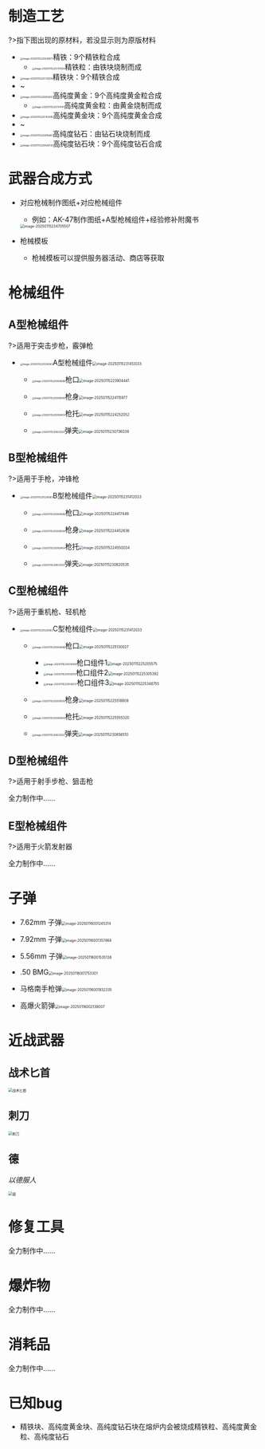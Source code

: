 # 制造工艺

?>指下图出现的原材料，若没显示则为原版材料

- <img src="https://img-cdn.yvmou.cn/pigo/202501152256019.png" alt="image-20250115225638977" style="zoom: 33%;" />精铁：9个精铁粒合成
  - <img src="https://img-cdn.yvmou.cn/pigo/202501152257538.png" alt="image-20250115225707834" style="zoom:33%;" />精铁粒：由铁块烧制而成
- <img src="https://img-cdn.yvmou.cn/pigo/202501152257399.png" alt="image-20250115225728318" style="zoom:33%;" />精铁块：9个精铁合成
- ~
- <img src="https://img-cdn.yvmou.cn/pigo/202501152258656.png" alt="image-20250115225803613" style="zoom:33%;" />高纯度黄金：9个高纯度黄金粒合成
  - <img src="https://img-cdn.yvmou.cn/pigo/202501152257201.png" alt="image-20250115225754141" style="zoom:33%;" />高纯度黄金粒：由黄金烧制而成
- <img src="https://img-cdn.yvmou.cn/pigo/202501152257573.png" alt="image-20250115225743495" style="zoom:33%;" />高纯度黄金块：9个高纯度黄金合成
- ~
- <img src="https://img-cdn.yvmou.cn/pigo/202501152258709.png" alt="image-20250115225815665" style="zoom:33%;" />高纯度钻石：由钻石块烧制而成
- <img src="https://img-cdn.yvmou.cn/pigo/202501152258844.png" alt="image-20250115225828726" style="zoom:33%;" />高纯度钻石块：9个高纯度钻石合成

# 武器合成方式

- 对应枪械制作图纸+对应枪械组件

  - 例如：AK-47制作图纸+A型枪械组件+经验修补附魔书
  
  <img src="https://img-cdn.yvmou.cn/pigo/202501152347618.png" alt="image-20250115234705507" style="zoom:50%;" /> 

- 枪械模板

  - 枪械模板可以提供服务器活动、商店等获取

# 枪械组件

## A型枪械组件

?>适用于突击步枪，霰弹枪

- <img src="https://img-cdn.yvmou.cn/pigo/202501152312418.png" alt="image-20250115231238363" style="zoom: 33%;" />A型枪械组件<img src="https://img-cdn.yvmou.cn/pigo/202501152316451.png" alt="image-20250115231412033" style="zoom:50%;" />

  - <img src="https://img-cdn.yvmou.cn/pigo/202501152259763.png" alt="image-20250115225904686" style="zoom:33%;" />枪口<img src="https://img-cdn.yvmou.cn/pigo/202501152239612.png" alt="image-20250115223904441" style="zoom:50%;" />

  - <img src="https://img-cdn.yvmou.cn/pigo/202501152259786.png" alt="image-20250115225939556" style="zoom:33%;" />枪身<img src="https://img-cdn.yvmou.cn/pigo/202501152241049.png" alt="image-20250115224115977" style="zoom:50%;" />


  - <img src="https://img-cdn.yvmou.cn/pigo/202501152259519.png" alt="image-20250115225958454" style="zoom:33%;" />枪托<img src="https://img-cdn.yvmou.cn/pigo/202501152242162.png" alt="image-20250115224252052" style="zoom:50%;" />


  - <img src="https://img-cdn.yvmou.cn/pigo/202501152306379.png" alt="image-20250115230621250" style="zoom:33%;" />弹夹<img src="https://img-cdn.yvmou.cn/pigo/202501152307157.png" alt="image-20250115230736039" style="zoom:50%;" />


## B型枪械组件

?>适用于手枪，冲锋枪

- <img src="https://img-cdn.yvmou.cn/pigo/202501152312418.png" alt="image-20250115231238363" style="zoom: 33%;" />B型枪械组件<img src="https://img-cdn.yvmou.cn/pigo/202501152317666.png" alt="image-20250115231412033" style="zoom:50%;" />

  - <img src="https://img-cdn.yvmou.cn/pigo/202501152259763.png" alt="image-20250115225904686" style="zoom:33%;" />枪口<img src="https://img-cdn.yvmou.cn/pigo/202501152244500.png" alt="image-20250115224417449" style="zoom:50%;" />


  - <img src="https://img-cdn.yvmou.cn/pigo/202501152259786.png" alt="image-20250115225939556" style="zoom:33%;" />枪身<img src="https://img-cdn.yvmou.cn/pigo/202501152244691.png" alt="image-20250115224452636" style="zoom:50%;" />


  - <img src="https://img-cdn.yvmou.cn/pigo/202501152259519.png" alt="image-20250115225958454" style="zoom:33%;" />枪托<img src="https://img-cdn.yvmou.cn/pigo/202501152245097.png" alt="image-20250115224550034" style="zoom:50%;" />


  - <img src="https://img-cdn.yvmou.cn/pigo/202501152306379.png" alt="image-20250115230621250" style="zoom:33%;" />弹夹<img src="https://img-cdn.yvmou.cn/pigo/202501152308580.png" alt="image-20250115230820535" style="zoom:50%;" />


## C型枪械组件

?>适用于重机枪、轻机枪

- <img src="https://img-cdn.yvmou.cn/pigo/202501152312418.png" alt="image-20250115231238363" style="zoom: 33%;" />C型枪械组件<img src="https://img-cdn.yvmou.cn/pigo/202501152317666.png" alt="image-20250115231412033" style="zoom:50%;" />

  - <img src="https://img-cdn.yvmou.cn/pigo/202501152259763.png" alt="image-20250115225904686" style="zoom:33%;" />枪口<img src="https://img-cdn.yvmou.cn/pigo/202501152251081.png" alt="image-20250115225130027" style="zoom:50%;" />
    - <img src="https://img-cdn.yvmou.cn/pigo/202501152300405.png" alt="image-20250115230018306" style="zoom:33%;" />枪口组件1<img src="https://img-cdn.yvmou.cn/pigo/202501152252616.png" alt="image-20250115225205575" style="zoom:50%;" />
    - <img src="https://img-cdn.yvmou.cn/pigo/202501152300147.png" alt="image-20250115230028115" style="zoom:33%;" />枪口组件2<img src="https://img-cdn.yvmou.cn/pigo/202501152253592.png" alt="image-20250115225305392" style="zoom:50%;" />
    - <img src="https://img-cdn.yvmou.cn/pigo/202501152300621.png" alt="image-20250115230038537" style="zoom:33%;" />枪口组件3<img src="https://img-cdn.yvmou.cn/pigo/202501152253813.png" alt="image-20250115225348755" style="zoom:50%;" />


  - <img src="https://img-cdn.yvmou.cn/pigo/202501152259786.png" alt="image-20250115225939556" style="zoom:33%;" />枪身<img src="https://img-cdn.yvmou.cn/pigo/202501152255939.png" alt="image-20250115225518809" style="zoom:50%;" />


  - <img src="https://img-cdn.yvmou.cn/pigo/202501152259519.png" alt="image-20250115225958454" style="zoom:33%;" />枪托<img src="https://img-cdn.yvmou.cn/pigo/202501152255370.png" alt="image-20250115225555320" style="zoom:50%;" />


  - <img src="https://img-cdn.yvmou.cn/pigo/202501152306379.png" alt="image-20250115230621250" style="zoom:33%;" />弹夹<img src="https://img-cdn.yvmou.cn/pigo/202501152308560.png" alt="image-20250115230856510" style="zoom:50%;" />

## D型枪械组件

?>适用于射手步枪、狙击枪

全力制作中......

## E型枪械组件

?>适用于火箭发射器

全力制作中......

# 子弹

- 7.62mm 子弹<img src="https://img-cdn.yvmou.cn/pigo/202501160012369.png" alt="image-20250116001245314" style="zoom:50%;" />

- 7.92mm 子弹<img src="https://img-cdn.yvmou.cn/pigo/202501160013644.png" alt="image-20250116001357464" style="zoom:50%;" />
- 5.56mm 子弹<img src="https://img-cdn.yvmou.cn/pigo/202501160015194.png" alt="image-20250116001535138" style="zoom:50%;" />
- .50 BMG<img src="https://img-cdn.yvmou.cn/pigo/202501160017361.png" alt="image-20250116001753301" style="zoom:50%;" />
- 马格南手枪弹<img src="https://img-cdn.yvmou.cn/pigo/202501160019471.png" alt="image-20250116001932335" style="zoom: 50%;" />
- 高爆火箭弹<img src="https://img-cdn.yvmou.cn/pigo/202501211945173.png" alt="image-20250116002138007" style="zoom:50%;" />

# 近战武器

## 战术匕首

<img src="https://img-cdn.yvmou.cn/pigo/202501211949591.png" alt="战术匕首" style="zoom:50%;" /> 

## 刺刀

<img src="https://img-cdn.yvmou.cn/pigo/202501211951677.png" alt="刺刀" style="zoom: 50%;" /> 

## 德
*以德服人*

<img src="https://img-cdn.yvmou.cn/pigo/202501211951191.png" alt="德" style="zoom:50%;" /> 


# 修复工具

全力制作中......

# 爆炸物

全力制作中......

# 消耗品

全力制作中......


# 已知bug

- 精铁块、高纯度黄金块、高纯度钻石块在熔炉内会被烧成精铁粒、高纯度黄金粒、高纯度钻石
